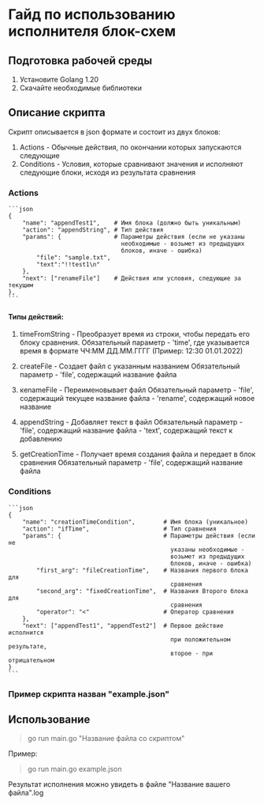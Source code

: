 # Гайд по использованию исполнителя блок-схем
## Подготовка рабочей среды
1) Установите Golang 1.20
2) Скачайте необходимые библиотеки
## Описание скрипта
Скрипт описывается в json формате и состоит из двух блоков:

1) Actions - Обычные действия, по окончании которых запускаются следующие
2) Conditions - Условия, которые сравнивают значения и исполняют следующие блоки, исходя из результата сравнения

### Actions
    ```json
    {
        "name": "appendTest1",    # Имя блока (должно быть уникальным)
        "action": "appendString", # Тип действия
        "params": {               # Параметры действия (если не указаны
                                    необходимые - возьмет из предыдущих
                                    блоков, иначе - ошибка)
            "file": "sample.txt",
            "text":"!!test1\n"
        },
        "next": ["renameFile"]    # Действия или условия, следующие за текущим
    },
    ```

#### Типы действий:
    
1) timeFromString - Преобразует время из строки, чтобы передать его блоку сравнения. 
    Обязательный параметр - 'time', где указывается время в формате 
    ЧЧ:ММ ДД.ММ.ГГГГ (Пример: 12:30 01.01.2022)

2) сreateFile - Создает файл с указанным названием
    Обязательный параметр - 'file', содержащий название файла

3) кenameFile - Переименовывает файл
    Обязательный параметр - 'file', содержащий текущее название файла
                          - 'rename', содержащий новое название

4) appendString - Добавляет текст в файл
    Обязательный параметр - 'file', содержащий название файла
                          - 'text', содержащий текст к добавлению

5) getCreationTime - Получает время создания файла и передает в блок сравнения
    Обязательный параметр - 'file', содержащий название файла

### Conditions
    ```json
    {
        "name": "creationTimeCondition",        # Имя блока (уникальное)
        "action": "ifTime",                     # Тип сравнения
        "params": {                             # Параметры действия (если не
                                                  указаны необходимые -
                                                  возьмет из предыдущих
                                                  блоков, иначе - ошибка)
            "first_arg": "fileCreationTime",    # Названия первого блока для
                                                  сравнения
            "second_arg": "fixedCreationTime",  # Названия Второго блока для
                                                  сравнения
            "operator": "<"                     # Оператор сравнения
        },
        "next": ["appendTest1", "appendTest2"]  # Первое действие исполнится
                                                  при положительном результате,
                                                  второе - при отрицательном
    }
    ```

### Пример скрипта назван "example.json"

## Использование
> go run main.go "Название файла со скриптом"

Пример: 
> go run main.go example.json

Результат исполнения можно увидеть в файле "Название вашего файла".log